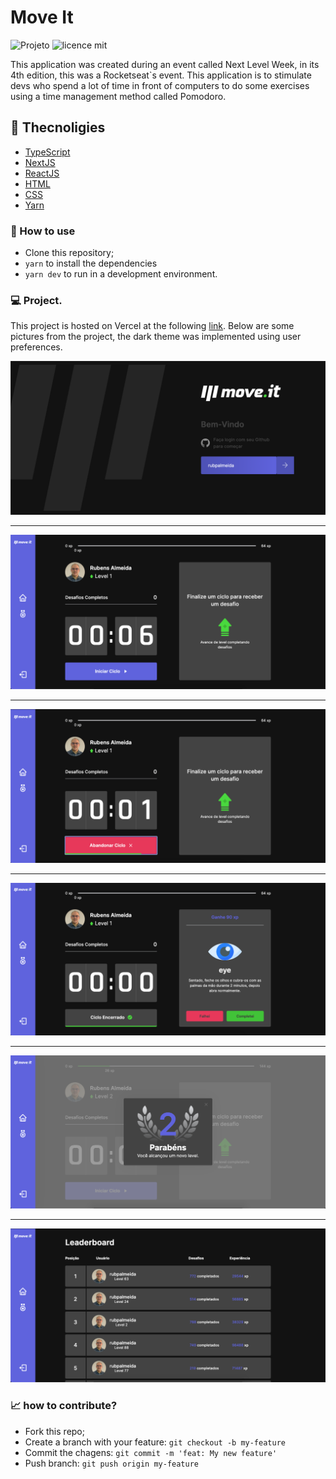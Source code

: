 # Move It

![Projeto](https://img.shields.io/badge/joaovictor3g-moveit-dark)
![licence mit](https://img.shields.io/badge/license-MIT-green)

<p>This application was created during an event called Next Level Week, in its 4th edition, this was a Rocketseat`s event. This application is to stimulate devs who spend a lot of time in front of computers to do some exercises using a time management method called Pomodoro.</p>

## 🚀 Thecnoligies

- [TypeScript](https://www.typescriptlang.org/)
- [NextJS](https://nextjs.org/)
- [ReactJS](https://reactjs.org/)
- [HTML](https://developer.mozilla.org/pt-BR/docs/Web/HTML)
- [CSS](https://developer.mozilla.org/pt-BR/docs/Web/CSS)
- [Yarn](https://yarnpkg.com/)

### 🔨 How to use
- Clone this repository;
- `yarn` to install the dependencies
- `yarn dev` to run in a development environment.


### 💻 Project.

This project is hosted on Vercel at the following [link](https://moveit-rubpalmeida.vercel.app/).
Below are some pictures from the project, the dark theme was implemented using user preferences.

<img src="./public/images/login.png">
<hr>
<img src="./public/images/home.png">
<hr>
<img src="./public/images/countdown.png">
<hr>
<img src="./public/images/challenge.png">
<hr>
<img src="./public/images/levelup.png">
<hr>
<img src="./public/images/leaderboard.png">


### 📈 how to contribute?
- Fork this repo;
- Create a branch with your feature: `git checkout -b my-feature`
- Commit the chagens: `git commit -m 'feat: My new feature'`
- Push branch: `git push origin my-feature`
